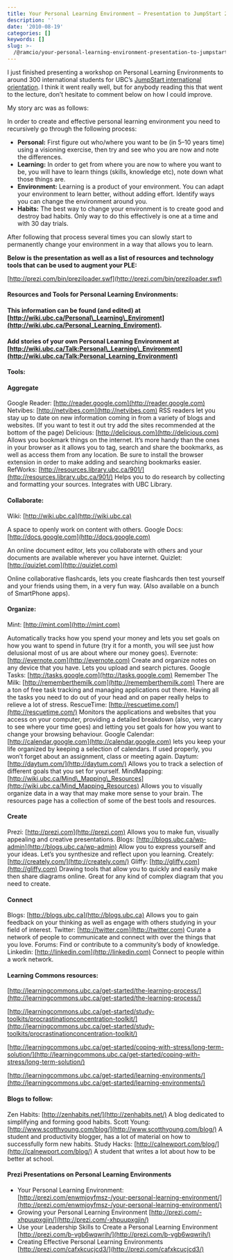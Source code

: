 ```yaml
---
title: Your Personal Learning Environment — Presentation to JumpStart 2010
description: ''
date: '2010-08-19'
categories: []
keywords: []
slug: >-
  /@ramcio/your-personal-learning-environment-presentation-to-jumpstart-2010-590d5552b412
---
```


I just finished presenting a workshop on Personal Learning Environments to around 300 international students for UBC’s [JumpStart international orientation](http://ubcjumpstart.com). I think it went really well, but for anybody reading this that went to the lecture, don’t hesitate to comment below on how I could improve.

My story arc was as follows:

In order to create and effective personal learning environment you need to recursively go through the following process:

*   **Personal:** First figure out who/where you want to be (in 5–10 years time) using a visioning exercise, then try and see who you are now and note the differences.
*   **Learning:** In order to get from where you are now to where you want to be, you will have to learn things (skills, knowledge etc), note down what those things are.
*   **Environment:** Learning is a product of your environment. You can adapt your environment to learn better, without adding effort. Identify ways you can change the environment around you.
*   **Habits:** The best way to change your environment is to create good and destroy bad habits. Only way to do this effectively is one at a time and with 30 day trials.

After following that process several times you can slowly start to permanently change your environment in a way that allows you to learn.

**Below is the presentation as well as a list of resources and technology tools that can be used to augment your PLE:**

[http://prezi.com/bin/preziloader.swf](http://prezi.com/bin/preziloader.swf)

#### Resources and Tools for Personal Learning Environments:

#### This information can be found (and edited) at [http://wiki.ubc.ca/Personal\_Learning\_Enviroment](http://wiki.ubc.ca/Personal_Learning_Enviroment).

#### Add stories of your own Personal Learning Environment at [http://wiki.ubc.ca/Talk:Personal\_Learning\_Environment](http://wiki.ubc.ca/Talk:Personal_Learning_Environment)

#### Tools:

#### Aggregate

Google Reader: [http://reader.google.com](http://reader.google.com)
Netvibes: [http://netvibes.com](http://netvibes.com)
RSS readers let you stay up to date on new information coming in from a variety of blogs and websites. (If you want to test it out try add the sites recommended at the bottom of the page)
Delicious: [http://delicious.com](http://delicious.com)
Allows you bookmark things on the internet. It’s more handy than the ones in your browser as it allows you to tag, search and share the bookmarks, as well as access them from any location. Be sure to install the browser extension in order to make adding and searching bookmarks easier.
RefWorks: [http://resources.library.ubc.ca/901/](http://resources.library.ubc.ca/901/)
Helps you to do research by collecting and formatting your sources. Integrates with UBC Library.

#### Collaborate:

Wiki: [http://wiki.ubc.ca](http://wiki.ubc.ca)

A space to openly work on content with others.
Google Docs: [http://docs.google.com](http://docs.google.com)

An online document editor, lets you collaborate with others and your documents are available wherever you have internet.
Quizlet: [http://quizlet.com](http://quizlet.com)

Online collaborative flashcards, lets you create flashcards then test yourself and your friends using them, in a very fun way. (Also available on a bunch of SmartPhone apps).

#### Organize:

Mint: [http://mint.com](http://mint.com)

Automatically tracks how you spend your money and lets you set goals on how you want to spend in future (try it for a month, you will see just how delusional most of us are about where our money goes).
Evernote: [http://evernote.com](http://evernote.com)
Create and organize notes on any device that you have. Lets you upload and search pictures.
Google Tasks: [http://tasks.google.com](http://tasks.google.com)
Remember The Milk: [http://rememberthemilk.com](http://rememberthemilk.com)
There are a ton of free task tracking and managing applications out there. Having all the tasks you need to do out of your head and on paper really helps to relieve a lot of stress.
RescueTime: [http://rescuetime.com/](http://rescuetime.com/)
Monitors the applications and websites that you access on your computer, providing a detailed breakdown (also, very scary to see where your time goes) and letting you set goals for how you want to change your browsing behaviour.
Google Calendar: [http://calendar.google.com](http://calendar.google.com)
lets you keep your life organized by keeping a selection of calendars. If used properly, you won’t forget about an assignment, class or meeting again.
Daytum: [http://daytum.com/](http://daytum.com/)
Allows you to track a selection of different goals that you set for yourself.
MindMapping: [http://wiki.ubc.ca/Mind\_Mapping\_Resources](http://wiki.ubc.ca/Mind_Mapping_Resources)
Allows you to visually organize data in a way that may make more sense to your brain. The resources page has a collection of some of the best tools and resources.

#### Create

Prezi: [http://prezi.com](http://prezi.com)
Allows you to make fun, visually appealing and creative presentations.
Blogs: [http://blogs.ubc.ca/wp-admin](http://blogs.ubc.ca/wp-admin)
Allow you to express yourself and your ideas. Let’s you synthesize and reflect upon you learning.
Creately: [http://creately.com/](http://creately.com/)
Gliffy: [http://gliffy.com](http://gliffy.com)
Drawing tools that allow you to quickly and easily make then share diagrams online. Great for any kind of complex diagram that you need to create.

#### Connect

Blogs: [http://blogs.ubc.ca](http://blogs.ubc.ca)
Allows you to gain feedback on your thinking as well as engage with others studying in your field of interest.
Twitter: [http://twitter.com](http://twitter.com)
Curate a network of people to communicate and connect with over the things that you love.
Forums:
Find or contribute to a community’s body of knowledge.
Linkedin: [http://linkedin.com](http://linkedin.com)
Connect to people within a work network.

#### Learning Commons resources:

[http://learningcommons.ubc.ca/get-started/the-learning-process/](http://learningcommons.ubc.ca/get-started/the-learning-process/)

[http://learningcommons.ubc.ca/get-started/study-toolkits/procrastinationconcentration-toolkit/](http://learningcommons.ubc.ca/get-started/study-toolkits/procrastinationconcentration-toolkit/)

[http://learningcommons.ubc.ca/get-started/coping-with-stress/long-term-solution/](http://learningcommons.ubc.ca/get-started/coping-with-stress/long-term-solution/)

[http://learningcommons.ubc.ca/get-started/learning-environments/](http://learningcommons.ubc.ca/get-started/learning-environments/)

#### Blogs to follow:

Zen Habits: [http://zenhabits.net/](http://zenhabits.net/) A blog dedicated to simplifying and forming good habits.
Scott Young: [http://www.scotthyoung.com/blog/](http://www.scotthyoung.com/blog/) A student and productivity blogger, has a lot of material on how to successfully form new habits.
Study Hacks: [http://calnewport.com/blog/](http://calnewport.com/blog/) A student that writes a lot about how to be better at school.

#### Prezi Presentations on Personal Learning Environments

*   Your Personal Learning Environment: [http://prezi.com/enwmjoyfmsz-/your-personal-learning-environment/](http://prezi.com/enwmjoyfmsz-/your-personal-learning-environment/)
*   Growing your Personal Learning Environment [http://prezi.com/-xhpuupxgjin/](http://prezi.com/-xhpuupxgjin/)
*   Use your Leadership Skills to Create a Personal Learning Environment [http://prezi.com/b-vgb6wqwrih/](http://prezi.com/b-vgb6wqwrih/)
*   Creating Effective Personal Learning Environments [http://prezi.com/cafxkcucjcd3/](http://prezi.com/cafxkcucjcd3/)